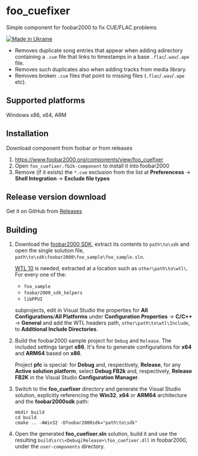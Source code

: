 # foo_cuefixer

Simple component for foobar2000 to fix CUE/FLAC problems

[![Made in Ukraine](https://img.shields.io/badge/made_in-ukraine-ffd700.svg?labelColor=0057b7)](https://stand-with-ukraine.pp.ua)

* Removes duplicate song entries that appear when adding adirectory containing
  a `.cue` file that links to timestamps in a base `.flac`/`.wav`/`.ape` file.
* Removes such duplicates also when adding tracks from media library.
* Removes broken `.cue` files that point to missing files (`.flac`/`.wav`/`.ape`
  etc).

## Supported platforms

Windows x86, x64, ARM

## Installation

Download component from foobar or from releases
1. https://www.foobar2000.org/components/view/foo_cuefixer
2. Open `foo_cuefixer.fb2k-component` to install it into foobar2000
3. Remove (if it exists) the `*.cue` exclusion from the list at
   **Preferencess** -> **Shell Integration** -> **Exclude file types**

## Release version download

Get it on GitHub from
[Releases](https://github.com/RevenantX/foo_cuefixer/releases)

## Building

1. Download the [foobar2000 SDK](https://www.foobar2000.org/SDK), extract its
   contents to `path\to\sdk` and open the single solution file,
   `path\to\sdk\foobar2000\foo_sample\foo_sample.sln`.

   [WTL 10](https://sourceforge.net/projects/wtl/) is needed, extracted at a
   location such as `other\path\to\wtl\`. For every one of the:

      * `foo_sample`
      * `foobar2000_sdk_helpers`
      * `libPPUI`

   subprojects, edit in Visual Studio the properties for
   **All Configurations**/**All Platforms** under
   **Configuration Properties** -> **C/C++** -> **General**
   and add the WTL headers path, `other\path\to\wtl\Include`, to
   **Additional Include Directories**.

2. Build the foobar2000 sample project for `Debug` and `Release`. The included
   settings target **x86**. It's fine to generate configurations for **x64** and
   **ARM64** based on **x86**.

   Project **pfc** is special: for **Debug** and, respectively, **Release**, for
   any **Active solution platform**, select **Debug FB2k** and, respectively,
   **Release FB2K** in the Visual Studio **Configuration Manager**.

3. Switch to the **foo_cuefixer** directory and generate the Visual Studio
   solution, explicitly referencing the **Win32**, **x64** or **ARM64**
   architecture and the **foobar2000sdk** path:

   ```pwsh
   mkdir build
   cd build
   cmake .. -AWin32 -Dfoobar2000sdk="path\to\sdk"
   ```

4. Open the generated **foo_cuefixer.sln** solution, build it and use the
   resulting `build\src\<Debug|Release>\foo_cuefixer.dll` in foobar2000, under
   the `user-components` directory.
